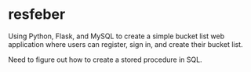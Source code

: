 # resfeber # 

Using Python, Flask, and MySQL to create a simple bucket list web application where users can register, sign in, and create their bucket list. 

Need to figure out how to create a stored procedure in SQL.  